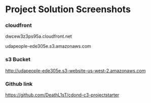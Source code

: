# Project Solution Screenshots

### cloudfront

dwcew3z3ps95a.cloudfront.net

udapeople-ede305e.s3.amazonaws.com


### s3 Bucket

http://udapeople-ede305e.s3-website-us-west-2.amazonaws.com

### Github link

https://github.com/DeathL1sT/cdond-c3-projectstarter
